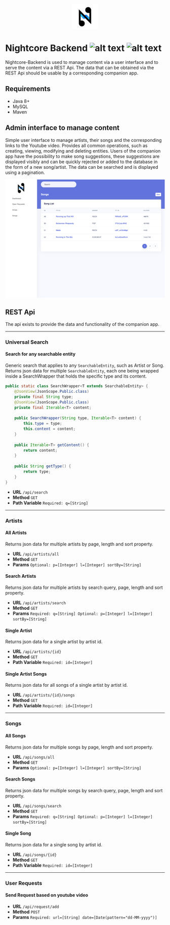 <p align="center">
<img src="https://raw.githubusercontent.com/KevinPeplinski/Nightcore-backend/master/src/main/resources/static/img/Icon-102.png" alt="BlastText" title="BlastText" width="80"/>
</p>

# Nightcore Backend ![alt text](https://img.shields.io/badge/language-Java-red "Language: Java") ![alt text](https://img.shields.io/badge/db-MySQL-blue "db: MySQL")

Nightcore-Backend is used to manage content via a user interface and to serve the content via a REST Api.
The data that can be obtained via the REST Api should be usable by a corresponding companion app. 



## Requirements

- Java 8+
- MySQL
- Maven 

## Admin interface to manage content

Simple user interface to manage artists, their songs and the corresponding links to the Youtube video. Provides all common operations, such as creating, viewing, modifying and deleting entities. 
Users of the companion app have the possibility to make song suggestions, these suggestions are displayed visibly and can be quickly rejected or added to the database in the form of a new song/artist. The data can be searched and is displayed using a pagination. 

<p align="center">
<img src="https://raw.githubusercontent.com/KevinPeplinski/Nightcore-backend/master/src/main/resources/static/img/nightcore-backend-screenshot.png" alt="BlastText" title="BlastText" width="800"/>
</p>

## REST Api
The api exists to provide the data and functionality of the companion app.

---
### Universal Search
#### Search for any searchable entity
Generic search that applies to any `SearchableEntity`, such as Artist or Song. 
Returns json data for multiple `SearchableEntity`, each one being wrapped inside a SearchWrapper that holds the specific type and its content. 

```Java
public static class SearchWrapper<T extends SearchableEntity> {
    @JsonView(JsonScope.Public.class)
    private final String type;
    @JsonView(JsonScope.Public.class)
    private final Iterable<T> content;

    public SearchWrapper(String type, Iterable<T> content) {
        this.type = type;
        this.content = content;
    }

    public Iterable<T> getContent() {
        return content;
    }

    public String getType() {
        return type;
    }
}
```

- **URL** `/api/search`
- **Method** `GET`
- **Path Variable** `Required: q=[String]`
---
### Artists

#### All Artists
Returns json data for multiple artists by page, length and sort property. 
- **URL** `/api/artists/all`
- **Method** `GET`
- **Params** `Optional: p=[Integer] l=[Integer] sortBy=[String]`

#### Search Artists
Returns json data for multiple artists by search query, page, length and sort property. 
- **URL** `/api/artists/search`
- **Method** `GET`
- **Params** `Required: q=[String] Optional: p=[Integer] l=[Integer] sortBy=[String]`

#### Single Artist
Returns json data for a single artist by artist id. 
- **URL** `/api/artists/{id}`
- **Method** `GET`
- **Path Variable** `Required: id=[Integer]`

#### Single Artist Songs
Returns json data for all songs of a single artist by artist id. 
- **URL** `/api/artists/{id}/songs`
- **Method** `GET`
- **Path Variable** `Required: id=[Integer]`
---
### Songs

#### All Songs
Returns json data for multiple songs by page, length and sort property. 
- **URL** `/api/songs/all`
- **Method** `GET`
- **Params** `Optional: p=[Integer] l=[Integer] sortBy=[String]`

#### Search Songs
Returns json data for multiple songs by search query, page, length and sort property. 
- **URL** `/api/songs/search`
- **Method** `GET`
- **Params** `Required: q=[String] Optional: p=[Integer] l=[Integer] sortBy=[String]`

#### Single Song
Returns json data for a single song by artist id. 
- **URL** `/api/songs/{id}`
- **Method** `GET`
- **Path Variable** `Required: id=[Integer]`
---
### User Requests

#### Send Request based on youtube video
- **URL** `/api/request/add`
- **Method** `POST`
- **Params** `Required: url=[String] date=[Date(pattern="dd-MM-yyyy")]`
